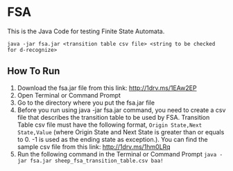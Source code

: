 # FSA
This is the Java Code for testing Finite State Automata.

```
java -jar fsa.jar <transition table csv file> <string to be checked for d-recognize>
```

## How To Run
1. Download the fsa.jar file from this link: <http://1drv.ms/1EAw2EP>
2. Open Terminal or Command Prompt
3. Go to the directory where you put the fsa.jar file
4. Before you run using java -jar fsa.jar command, you need to create a csv file that describes the transition table to be used by FSA. Transition Table csv file must have the following format, `Origin State,Next State,Value` (where Origin State and Next State is greater than or equals to 0. -1 is used as the ending state as exception.). You can find the sample csv file from this link: <http://1drv.ms/1hm0LRq>
5. Run the following command in the Terminal or Command Prompt `java -jar fsa.jar sheep_fsa_transition_table.csv baa!`
